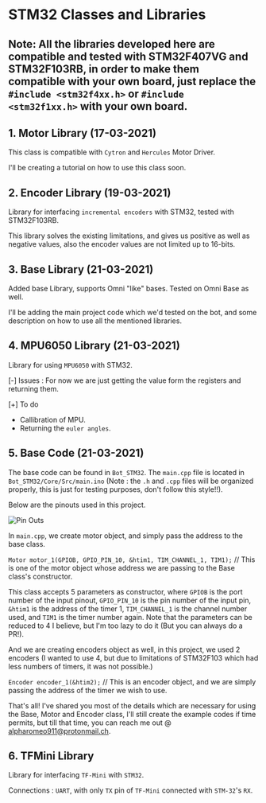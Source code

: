 # STM32 Classes and Libraries

## Note: All the libraries developed here are compatible and tested with STM32F407VG and STM32F103RB, in order to make them compatible with your own board, just replace the `#include <stm32f4xx.h>` or `#include <stm32f1xx.h>` with your own board.

## 1. Motor Library (17-03-2021)

This class is compatible with `Cytron` and `Hercules` Motor Driver.

I'll be creating a tutorial on how to use this class soon.

## 2. Encoder Library (19-03-2021)

Library for interfacing `incremental encoders` with STM32, tested with STM32F103RB. 

This library solves the existing limitations, and gives us positive as well as negative values, also the encoder values are not limited up to 16-bits.

## 3. Base Library (21-03-2021)

Added base Library, supports Omni "like" bases. Tested on Omni Base as well.

I'll be adding the main project code which we'd tested on the bot, and some description on how to use all the mentioned libraries.

## 4. MPU6050 Library (21-03-2021)

Library for using `MPU6050` with STM32.

[-] Issues : For now we are just getting the value form the registers and returning them. 

[+] To do 
* Callibration of MPU.
* Returning the `euler angles`.

## 5. Base Code (21-03-2021)

The base code can be found in `Bot_STM32`. The `main.cpp` file is located in `Bot_STM32/Core/Src/main.ino` (Note : the `.h` and `.cpp` files will be organized properly, this is just for testing purposes, don't follow this style!!).

Below are the pinouts used in this project.

![Pin Outs](https://i.ibb.co/GVr5s44/Whats-App-Image-2021-03-21-at-10-20-03.jpg)

In `main.cpp`, we create motor object, and simply pass the address to the base class.

`Motor motor_1(GPIOB, GPIO_PIN_10, &htim1, TIM_CHANNEL_1, TIM1);`  // This is one of the motor object whose address we are passing to the Base class's constructor. 

This class accepts 5 parameters as constructor, where `GPIOB` is the port number of the input pinout, `GPIO_PIN_10` is the pin number of the input pin, `&htim1` is the address of the timer 1, `TIM_CHANNEL_1` is the channel number used, and `TIM1` is the timer number again. Note that the parameters can be reduced to 4 I believe, but I'm too lazy to do it (But you can always do a PR!).

And we are creating encoders object as well, in this project, we used 2 encoders (I wanted to use 4, but due to limitations of STM32F103 which had less numbers of timers, it was not possible.) 

`Encoder encoder_1(&htim2);` // This is an encoder object, and we are simply passing the address of the timer we wish to use.

That's all! I've shared you most of the details which are necessary for using the Base, Motor and Encoder class, I'll still create the example codes if time permits, but till that time, you can reach me out @ <a href="mailto:alpharomeo911@protonmail.ch">alpharomeo911@protonmail.ch</a>.

## 6. TFMini Library

Library for interfacing `TF-Mini` with `STM32`.

Connections : `UART`, with only `TX` pin of `TF-Mini` connected with `STM-32`'s `RX`.

